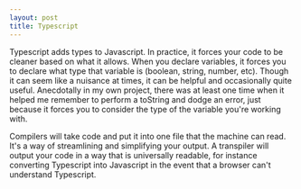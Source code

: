 ```yaml
---
layout: post
title: Typescript
---
```


Typescript adds types to Javascript. In practice, it forces your code to be cleaner based on what it allows. When you declare variables, it forces you to declare what type that variable is (boolean, string, number, etc). Though it can seem like a nuisance at times, it can be helpful and occasionally quite useful. Anecdotally in my own project, there was at least one time when it helped me remember to perform a toString and dodge an error, just because it forces you to consider the type of the variable you're working with. 

Compilers will take code and put it into one file that the machine can read. It's a way of streamlining and simplifying your output. A transpiler will output your code in a way that is universally readable, for instance converting Typescript into Javascript in the event that a browser can't understand Typescript.